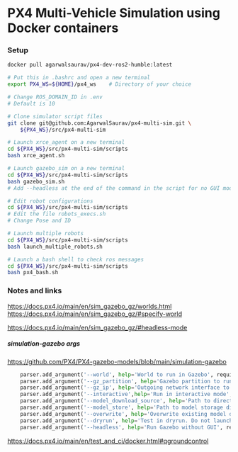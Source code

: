 # PX4 Multi-Vehicle Simulation using Docker containers

### Setup

```bash
docker pull agarwalsaurav/px4-dev-ros2-humble:latest
```

```bash
# Put this in .bashrc and open a new terminal
export PX4_WS=${HOME}/px4_ws    # Directory of your choice
```

```bash
# Change ROS_DOMAIN_ID in .env
# Default is 10
```

``` bash
# Clone simulator script files
git clone git@github.com:AgarwalSaurav/px4-multi-sim.git \
    ${PX4_WS}/src/px4-multi-sim
```

```bash
# Launch xrce_agent on a new terminal
cd ${PX4_WS}/src/px4-multi-sim/scripts
bash xrce_agent.sh
```

```bash
# Launch gazebo_sim on a new terminal
cd ${PX4_WS}/src/px4-multi-sim/scripts
bash gazebo_sim.sh
# Add --headless at the end of the command in the script for no GUI mode
```

```bash
# Edit robot configurations
cd ${PX4_WS}/src/px4-multi-sim/scripts
# Edit the file robots_execs.sh
# Change Pose and ID
```

```bash
# Launch multiple robots
cd ${PX4_WS}/src/px4-multi-sim/scripts
bash launch_multiple_robots.sh
```

```bash
# Launch a bash shell to check ros messages
cd ${PX4_WS}/src/px4-multi-sim/scripts
bash px4_bash.sh
```

### Notes and links

https://docs.px4.io/main/en/sim_gazebo_gz/worlds.html
https://docs.px4.io/main/en/sim_gazebo_gz/#specify-world


https://docs.px4.io/main/en/sim_gazebo_gz/#headless-mode

##### simulation-gazebo args
https://github.com/PX4/PX4-gazebo-models/blob/main/simulation-gazebo
```python
    parser.add_argument('--world', help='World to run in Gazebo', required=False, default="default")
    parser.add_argument('--gz_partition', help='Gazebo partition to run in', required=False)
    parser.add_argument('--gz_ip', help='Outgoing network interface to use for traffic',required=False)
    parser.add_argument('--interactive',help='Run in interactive mode', required=False, default=False, action='store_true')
    parser.add_argument('--model_download_source', help='Path to directory containing model files', required=False, default=DEFAULT_DOWNLOAD_DIR)
    parser.add_argument('--model_store', help='Path to model storage directory', required=False, default="~/.simulation-gazebo")
    parser.add_argument('--overwrite', help='Overwrite existing model directories', required=False, default=False, action='store_true')
    parser.add_argument('--dryrun', help='Test in dryrun. Do not launch gazebo', required=False, default=False, action='store_true')
    parser.add_argument('--headless', help='Run Gazebo without GUI', required=False, default=False, action='store_true')
```

https://docs.px4.io/main/en/test_and_ci/docker.html#qgroundcontrol
